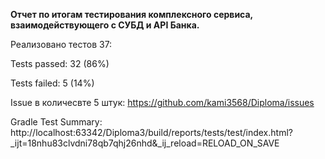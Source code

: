 **Отчет по итогам тестирования комплексного сервиса, взаимодействующего с СУБД и API Банка.**

Реализовано тестов 37:

Tests passed: 32 (86%)

Tests failed: 5 (14%)


Issue в количесвте 5 штук:
https://github.com/kami3568/Diploma/issues

Gradle Test Summary: 
http://localhost:63342/Diploma3/build/reports/tests/test/index.html?_ijt=18nhu83clvdni78qb7qhj26nhd&_ij_reload=RELOAD_ON_SAVE
